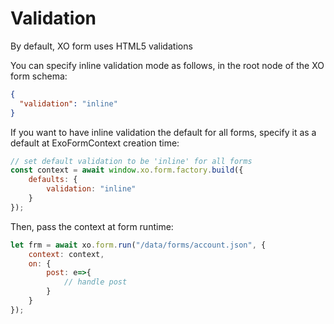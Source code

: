 # Validation

By default, XO form uses HTML5 validations

You can specify inline validation mode as follows, in the root node of the XO form schema:

```json
{
  "validation": "inline"
}
```

If you want to have inline validation the default for all forms, specify it as a default at ExoFormContext creation time:

```javascript
// set default validation to be 'inline' for all forms
const context = await window.xo.form.factory.build({
    defaults: {
        validation: "inline"
    }
});
```

Then, pass the context at form runtime:

```js
let frm = await xo.form.run("/data/forms/account.json", {
    context: context,
    on: {
        post: e=>{
            // handle post
        }
    }
});

